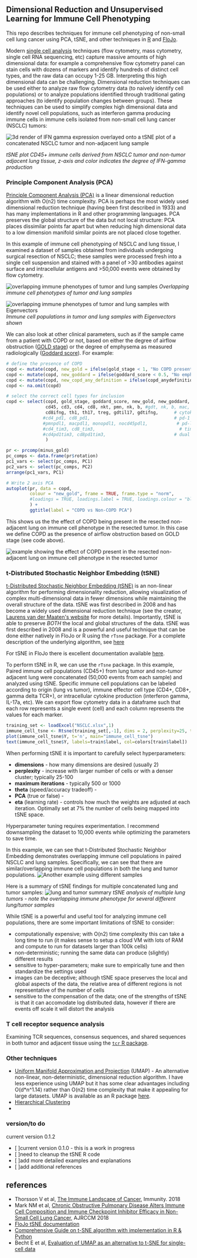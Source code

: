 ## Dimensional Reduction and Unsupervised Learning for Immune Cell Phenotyping
This repo describes techniques for immune cell phenotyping of non-small cell lung cancer using PCA, tSNE, and other techniques in [R](https://www.r-project.org/) and [FloJo](https://www.flowjo.com/solutions/flowjo). 

Modern [single cell analysis](https://en.wikipedia.org/wiki/Single-cell_analysis) techniques (flow cytometry, mass cytometry, single cell RNA sequencing, etc) capture massive amounts of high dimensional data: for example a comprehensive flow cytometry panel can stain cells with dozens of markers and identify hundreds of distinct cell types, and the raw data can occupy 1-25 GB. Interpreting this high dimensional data can be challenging. Dimensional reduction techniques can be used either to analyze raw flow cytometry data (to naively identify cell populations) or to analyze populations identified through traditional gating approaches (to identify population changes between groups). These techniques can be used to simplify complex high dimensional data and identify novel cell populations, such as interferon gamma producing immune cells in immune cells isolated from non-small cell lung cancer (NSCLC) tumors:

![3d render of IFN gamma expression overlayed onto a tSNE plot of a concatenated NSCLC tumor and non-adjacent lung sample](https://github.com/nickmmark/immune-phenotyping/blob/master/figures/IFNgamma_animated.gif)

_tSNE plot CD45+ immune cells derived from NSCLC tumor and non-tumor adjacent lung tissue, z-axis and color indicates the degree of IFN-gamma production_


### Principle Component Analysis (PCA)
[Principle Component Analysis (PCA)](https://en.wikipedia.org/wiki/Principal_component_analysis) is a linear dimensional reduction algorithm with O(n2) time complexity. PCA is perhaps the most widely used dimensional reduction technique (having been first described in 1933) and has many implementations in R and other programming languages. PCA preserves the global structure of the data but not local structure: PCA places dissimilar points far apart but when reducing high dimensional data to a low dimension manifold similar points are not placed close together.

In this example of immune cell phenotyping of NSCLC and lung tissue, I examined a dataset of samples obtained from individuals undergoing surgical resection of NSCLC; these samples were processed fresh into a single cell suspension and stained with a panel of >30 antibodies against surface and intracellular antigens and >50,000 events were obtained by flow cytometry. 

![overlapping immune phenotypes of tumor and lung samples](https://github.com/nickmmark/immune-phenotyping/blob/master/figures/lung%20tumor.png)
_Overlapping immune cell phenotypes of tumor and lung samples_


![overlapping immune phenotypes of tumor and lung samples with Eigenvectors](https://github.com/nickmmark/immune-phenotyping/blob/master/figures/lung%20tumor%20w%20eigenvectors.png)
_Immune cell populations in tumor and lung samples with Eigenvectors shown_

We can also look at other clinical parameters, such as if the sample came from a patient with COPD or not, based on either the degree of airflow obstruction ([GOLD stage](https://goldcopd.org/wp-content/uploads/2018/02/WMS-GOLD-2018-Feb-Final-to-print-v2.pdf)) or the degree of emphysema as measured radiologically ([Goddard score](https://www.researchgate.net/publication/316458451_Updates_in_computed_tomography_assessment_of_emphysema_using_computed_tomography_lung_analysis)).  For example:

```R
# define the presence of COPD
copd <- mutate(copd, new_gold = ifelse(gold_stage < 1, "No COPD present", "COPD present"))
copd <- mutate(copd, new_goddard = ifelse(goddard_score < 0.5, "No emphysema present", "Emphysema present"))
copd <- mutate(copd, new_copd_any_definition = ifelse(copd_anydefinition < 1, "No COPD", "COPD"))
copd <- na.omit(copd)

# select the correct cell types for inclusion
copd <- select(copd, gold_stage, goddard_score, new_gold, new_goddard, colNames, sample, copd_anydefinition,
               cd45, cd3, cd4, cd8, nkt, pmn, nk, b, #gdt, nk, b, mac, pmn,  # basic cell types
               cd8ifng, th1, th17, treg, gdtil17, gdtifng,      # cytokine profiles
              #cd4_pd1, cd8_pd1,                                # pd-1 expression
              #pmnpdl1, macpdl1, monopdl1, nocd45pdl1,           # pd-l1 expression
              #cd4_tim3, cd8_tim3,                                # tim3 expression
              #cd4pd1tim3, cd8pd1tim3,                          # dual checkpoint expression
               )          

pr <- prcomp(minus_gold)
pc_comps <- data.frame(pr$rotation)
pc1_vars <- select(pc_comps, PC1)
pc2_vars <- select(pc_comps, PC2)
arrange(pc1_vars, PC1)

# Write 2 axis PCA
autoplot(pr, data = copd,
         colour = "new_gold", frame = TRUE, frame.type = "norm",
         #loadings = TRUE, loadings.label = TRUE, loadings.colour = "black"            # show eigenvectors
         ) +
         ggtitle(label = "COPD vs Non-COPD PCA")
```

This shows us the the effect of COPD being present in the resected non-adjacent lung on immune cell phenotype in the resected tumor. In this case we define COPD as the presence of airflow obstruction based on GOLD stage (see code above).

![example showing the effect of COPD present in the resected non-adjacent lung on immune cell phenotype in the resected tumor](https://github.com/nickmmark/immune-phenotyping/blob/master/figures/COPD_present_or_not.png)

### t-Distributed Stochastic Neighbor Embedding (tSNE)
[t-Distributed Stochastic Neighbor Embedding (tSNE)](https://en.wikipedia.org/wiki/T-distributed_stochastic_neighbor_embedding) is an non-linear algorithm for performing dimensionality reduction, allowing visualization of complex multi-dimensional data in fewer dimensions while maintaining the overall structure of the data. tSNE was first described in 2008 and has become a widely used dimensional reduction technique (see the creator, [Laurens van der Maaten's website](https://lvdmaaten.github.io/tsne/) for more details). Importantly, tSNE is able to preserve *BOTH* the local and global structures of the data. tSNE was first described in 2008 and is a powerful and useful technique that can be done either natively in FloJo or R using the ```rTsne``` package. For a complete description of the underlying algorithm, see [here](https://www.analyticsvidhya.com/blog/2017/01/t-sne-implementation-r-python/)

For tSNE in FloJo there is excellent documentation available [here](http://docs.flowjo.com/d2/advanced-features/dimensionality-reduction/tsne/). 

To perform tSNE in R, we can use the ```rTsne``` package. In this example, Paired immune cell populations (CD45+) from lung tumor and non-tumor adjacent lung were concatenated (50,000 events from each sample) and analyzed using tSNE. Specific immune cell populations can be labeled according to origin (lung vs tumor), immune effector cell type (CD4+, CD8+, gamma delta TCR+), or intracellular cytokine production (interferon gamma, IL-17a, etc). We can export flow cytometry data in a dataframe such that each row represents a single event (cell) and each column represents the values for each marker. 

```R
training_set <- loadExcel("NSCLC.xlsx",1)
immune_cell_tsne <- Rtsne(training_set[,-1], dims = 2, perplexity=25, theta = 0.2, verbose = TRUE, PCA = TRUE, max_iter = 500)
plot(immune_cell_tsne$Y, t='n', main="immune_cell_tsne")
text(immune_cell_tsne$Y, labels=train$label, col=colors[train$label])
```

When performing tSNE it is important to carefully select hyperparameters:
- **dimensions** - how many dimensions are desired (usually 2)
- **perplexity** - increase with larger number of cells or with a denser cluster; typically 25-100
- **maximum iterations** - typically 500 or 1000
- **theta** (speed/accuracy tradeoff) - 
- **PCA** (true or false) - 
- **eta** (learning rate) - controls how much the weights are adjusted at each iteration. Optimally set at 7% the number of cells being mapped into tSNE space.

Hyperparameter tuning requires experimentation. I recommend downsampling the dataset to 10,000 events while optimizing the parameters to save time.

In this example, we can see that t-Distributed Stochastic Neighbor Embedding demonstrates overlapping immune cell populations in paired NSCLC and lung samples. Specifically, we can see that there are similar/overlapping immune cell populations in both the lung and tumor populations. 
![Another example using different samples](https://github.com/nickmmark/immune-phenotyping/blob/master/figures/27-Jul-2017-Layout.png)

Here is a summary of tSNE findings for multiple concatenated lung and tumor samples:
![lung and tumor summary](https://github.com/nickmmark/immune-phenotyping/blob/master/figures/tsne_summary.png)
_tSNE analysis of multiple lung tumors - note the overlapping immune phenotype for several different lung/tumor samples_

While tSNE is a powerful and useful tool for analyzing immune cell populations, there are some important limitations of tSNE to consider:
- computationally expensive; with O(n2) time complexity this can take a long time to run (it makes sense to setup a cloud VM with lots of RAM and compute to run for datasets larger than 100k cells)
- non-deterministic; running the same data can produce (slightly) different results
- sensitive to hyper-parameters; make sure to empirically tune and then standardize the settings used
- images can be deceptive; although tSNE space preserves the local and global aspects of the data, the relative area of different regions is not representative of the number of cells
- sensitive to the compensation of the data; one of the strengths of tSNE is that it can accomodate log distributed data, however if there are events off scale it will distort the analysis

### T cell receptor sequence analysis
Examining TCR sequences, consensus sequences, and shared sequences in both tumor and adjacent tissue using the [```tcr``` R package](https://cran.r-project.org/web/packages/tcR/vignettes/tcrvignette.html).



### Other techniques
- [Uniform Manifold Approximation and Projection](https://www.biorxiv.org/content/biorxiv/early/2018/04/10/298430.full.pdf) (UMAP) - An alternative non-linear, non-deterministic, dimensional reduction algorithm. I have less experience using UMAP but it has some clear advantages including O(d*n^1.14) rather than O(n2) time complexity that make it appealing for large datasets. UMAP is available as an R package [here](https://github.com/tkonopka/umap).
- [Hierarchical Clustering](https://en.wikipedia.org/wiki/Hierarchical_clustering)
- 

### version/to do
current version 0.1.2
- [ ]current version 0.1.0 - this is a work in progress
- [ ]need to cleanup the tSNE R code
- [ ]add more detailed examples and explanations
- [ ]add additional references

## references
- Thorsson V et al, [The Immune Landscape of Cancer](https://www.ncbi.nlm.nih.gov/pubmed/29628290), Immunity. 2018
- Mark NM et al, [Chronic Obstructive Pulmonary Disease Alters Immune Cell Composition and Immune Checkpoint Inhibitor Efficacy in Non-Small Cell Lung Cancer](https://www.ncbi.nlm.nih.gov/pubmed/28934595), AJRCCM 2018
- [FloJo tSNE documentation](http://docs.flowjo.com/d2/advanced-features/dimensionality-reduction/tsne/)
- [Comprehensive Guide on t-SNE algorithm with implementation in R & Python](https://www.analyticsvidhya.com/blog/2017/01/t-sne-implementation-r-python/)
- Becht E et al, [Evaluation of UMAP as an alternative to t-SNE for single-cell data](https://www.biorxiv.org/content/biorxiv/early/2018/04/10/298430.full.pdf)

